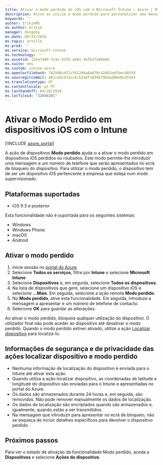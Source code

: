 ```yaml
---
title: Ativar o modo perdido do iOS com o Microsoft Intune – Azure | Microsoft Docs
description: Ative ou inicie o modo perdido para personalizar uma mensagem que será apresentada no ecrã de bloqueio de um dispositivo iOS perdido ou roubado com o Microsoft Intune. Além disso, obtenha detalhes sobre as informações de segurança e privacidade quando utilizar a ação Modo perdido.
keywords: ''
author: ErikjeMS
ms.author: erikje
manager: dougeby
ms.date: 04/25/2018
ms.topic: article
ms.prod: ''
ms.service: microsoft-intune
ms.technology: ''
ms.assetid: 126a7489-fe3e-43fd-a681-defb2fe0bb66
ms.suite: ems
ms.custom: intune-azure
ms.openlocfilehash: 7d2596cdf2cf61246a8a070c42d63adfbec483fd
ms.sourcegitcommit: 401cedcd7acc6cb3a6f18d4679bdadb0e0cdf443
ms.translationtype: HT
ms.contentlocale: pt-PT
ms.lasthandoff: 04/28/2018
ms.locfileid: "32046201"
---
```

# <a name="enable-lost-mode-on-ios-devices-with-intune"></a>Ativar o Modo Perdido em dispositivos iOS com o Intune

[!INCLUDE [azure_portal](./includes/azure_portal.md)]

A ação de dispositivos **Modo perdido** ajuda-o a ativar o modo perdido em dispositivos iOS perdidos ou roubados. Este modo permite-lhe introduzir uma mensagem e um número de telefone que serão apresentados no ecrã de bloqueio do dispositivo. Para utilizar o modo perdido, o dispositivo tem de ser um dispositivo iOS pertencente à empresa que esteja num modo supervisionado.

## <a name="supported-platforms"></a>Plataformas suportadas

- iOS 9.3 e posterior

Esta funcionalidade não é suportada para os seguintes sistemas: 
- Windows
- Windows Phone
- macOS
- Android

## <a name="enable-lost-mode"></a>Ativar o modo perdido

1. Inicie sessão no [portal do Azure](https://portal.azure.com).
2. Selecione **Todos os serviços**, filtre por **Intune** e selecione **Microsoft Intune**.
3. Selecione **Dispositivos** e, em seguida, selecione **Todos os dispositivos**.
4. Na lista de dispositivos que gere, selecione um dispositivo iOS e selecione **…Mais**. Em seguida, selecione a ação remota **Modo perdido**.
5. No **Modo perdido**, ative esta funcionalidade. Em seguida, introduza a mensagem a apresentar e um número de telefone de contacto.
6. Selecione **OK** para guardar as alterações.

Ao ativar o modo perdido, bloqueia qualquer utilização do dispositivo. O utilizador final não pode aceder ao dispositivo até desativar o modo perdido. Quando o modo perdido estiver ativado, utilize a ação [Localizar dispositivo](device-locate.md) para localizá-lo.

## <a name="security-and-privacy-information-for-the-lost-mode-and-locate-device-actions"></a>Informações de segurança e de privacidade das ações localizar dispositivo e modo perdido
- Nenhuma informação de localização do dispositivo é enviada para o Intune até ativar esta ação.
- Quando utiliza a ação localizar dispositivo, as coordenadas de latitude e longitude do dispositivo são enviadas para o Intune e apresentadas no portal do Azure.
- Os dados são armazenados durante 24 horas e, em seguida, são removidos. Não pode remover manualmente os dados de localização.
- Os dados de localização são encriptados quando são armazenados e, igualmente, quando estão a ser transmitidos.
- Na mensagem que introduzir para apresentar no ecrã de bloqueio, não se esqueça de incluir detalhes específicos para devolver o dispositivo perdido.

## <a name="next-steps"></a>Próximos passos

Para ver o estado de ativação da funcionalidade Modo perdido, aceda a **Dispositivos** e selecione **Ações do dispositivo**.
